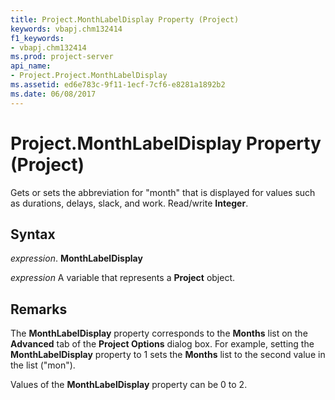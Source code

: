 ```yaml
---
title: Project.MonthLabelDisplay Property (Project)
keywords: vbapj.chm132414
f1_keywords:
- vbapj.chm132414
ms.prod: project-server
api_name:
- Project.Project.MonthLabelDisplay
ms.assetid: ed6e783c-9f11-1ecf-7cf6-e8281a1892b2
ms.date: 06/08/2017
---
```



# Project.MonthLabelDisplay Property (Project)

Gets or sets the abbreviation for "month" that is displayed for values such as durations, delays, slack, and work. Read/write  **Integer**.


## Syntax

 _expression_. **MonthLabelDisplay**

 _expression_ A variable that represents a **Project** object.


## Remarks

The  **MonthLabelDisplay** property corresponds to the **Months** list on the **Advanced** tab of the **Project Options** dialog box. For example, setting the **MonthLabelDisplay** property to 1 sets the **Months** list to the second value in the list ("mon").

Values of the  **MonthLabelDisplay** property can be 0 to 2.


